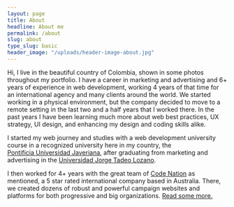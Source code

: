 ```yaml
---
layout: page
title: About
headline: About me
permalink: /about
slug: about
type_slug: basic
header_image: "/uploads/header-image-about.jpg"
---
```


Hi, I live in the beautiful country of Colombia, shown in some photos throughout my portfolio. I have a career in marketing and advertising and 6+ years of experience in web development, working 4 years of that time for an international agency and many clients around the world. We started working in a physical environment, but the company decided to move to a remote setting in the last two and a half years that I worked there.<!-- This meant I have a very good working set-up at home.--> In the past years I have been learning much more about web best practices, UX strategy, UI design, and enhancing my design and coding skills alike.

I started my web journey and studies with a web development university course in a recognized university here in my country, the <a href="https://www.javeriana.edu.co/home" target="blank">Pontificia&nbsp;Universidad&nbsp;Javeriana</a>, after graduating from marketing and advertising in the <a href="https://www.utadeo.edu.co/es" target="blank">Universidad&nbsp;Jorge&nbsp;Tadeo&nbsp;Lozano</a>.

I then worked for 4+ years with the great team of <a href="https://www.codenation.com/" target="blank">Code&nbsp;Nation</a> as mentioned, a 5 star rated international company based in Australia. There, we created dozens of robust and powerful campaign websites and platforms for both progressive and big organizations. <a href="/projects">Read&nbsp;some&nbsp;more.</a> <!--we had a couple of occations  where all the team could get together.-->